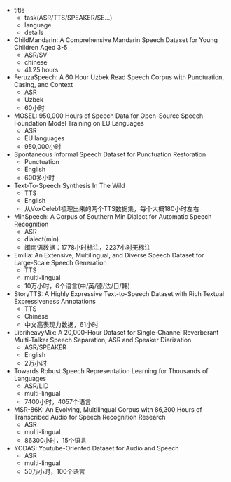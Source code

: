- title
  - task(ASR/TTS/SPEAKER/SE...)
  - language
  - details
- ChildMandarin: A Comprehensive Mandarin Speech Dataset for Young Children Aged 3-5
  - ASR/SV
  - chinese
  - 41.25 hours
- FeruzaSpeech: A 60 Hour Uzbek Read Speech Corpus with Punctuation, Casing, and Context
  - ASR
  - Uzbek
  - 60小时
- MOSEL: 950,000 Hours of Speech Data for Open-Source Speech Foundation Model Training on EU Languages
  - ASR
  - EU languages
  - 950,000小时
- Spontaneous Informal Speech Dataset for Punctuation Restoration
  - Punctuation
  - English
  - 600多小时
- Text-To-Speech Synthesis In The Wild
  - TTS
  - English
  - 从VoxCeleb1梳理出来的两个TTS数据集，每个大概180小时左右
- MinSpeech: A Corpus of Southern Min Dialect for Automatic Speech Recognition
  - ASR
  - dialect(min)
  - 闽南语数据：1778小时标注，2237小时无标注
- Emilia: An Extensive, Multilingual, and Diverse Speech Dataset for Large-Scale Speech Generation
  - TTS
  - multi-lingual
  - 10万小时，6个语言(中/英/德/法/日/韩)
- StoryTTS: A Highly Expressive Text-to-Speech Dataset with Rich Textual Expressiveness Annotations
  - TTS
  - Chinese
  - 中文高表现力数据，61小时
- LibriheavyMix: A 20,000-Hour Dataset for Single-Channel Reverberant Multi-Talker Speech Separation, ASR and Speaker Diarization
  - ASR/SPEAKER
  - English
  - 2万小时
- Towards Robust Speech Representation Learning for Thousands of Languages
  - ASR/LID
  - multi-lingual
  - 7400小时，4057个语言
- MSR-86K: An Evolving, Multilingual Corpus with 86,300 Hours of Transcribed Audio for Speech Recognition Research
  - ASR
  - multi-lingual
  - 86300小时，15个语言
- YODAS: Youtube-Oriented Dataset for Audio and Speech
  - ASR
  - multi-lingual
  - 50万小时，100个语言
